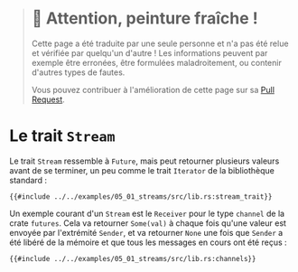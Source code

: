 > # 🚧 Attention, peinture fraîche !
>
> Cette page a été traduite par une seule personne et n'a pas été relue et
> vérifiée par quelqu'un d'autre ! Les informations peuvent par exemple être
> erronées, être formulées maladroitement, ou contenir d'autres types de fautes.
>
> Vous pouvez contribuer à l'amélioration de cette page sur sa
> [Pull Request](https://github.com/Jimskapt/async-book-fr/pull/8).

<!--
# The `Stream` Trait
-->

# Le trait `Stream`

<!--
The `Stream` trait is similar to `Future` but can yield multiple values before
completing, similar to the `Iterator` trait from the standard library:
-->

Le trait `Stream` ressemble à `Future`, mais peut retourner plusieurs valeurs
avant de se terminer, un peu comme le trait `Iterator` de la bibliothèque
standard :

<!--
```rust,ignore
{{#include ../../examples-sources/05_01_streams/src/lib.rs:stream_trait}}
```
-->

```rust,ignore
{{#include ../../examples/05_01_streams/src/lib.rs:stream_trait}}
```

<!--
One common example of a `Stream` is the `Receiver` for the channel type from
the `futures` crate. It will yield `Some(val)` every time a value is sent
from the `Sender` end, and will yield `None` once the `Sender` has been
dropped and all pending messages have been received:
-->

Un exemple courant d'un `Stream` est le `Receiver` pour le type `channel` de la
crate `futures`. Cela va retourner `Some(val)` à chaque fois qu'une valeur est
envoyée par l'extrémité `Sender`, et va retourner `None` une fois que `Sender`
a été libéré de la mémoire et que tous les messages en cours ont été reçus :

<!--
```rust,edition2018,ignore
{{#include ../../examples-sources/05_01_streams/src/lib.rs:channels}}
```
-->

```rust,edition2018,ignore
{{#include ../../examples/05_01_streams/src/lib.rs:channels}}
```

